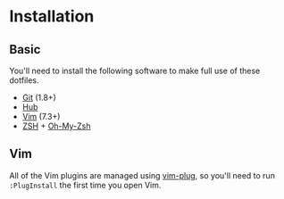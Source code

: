 # Installation

## Basic 
You'll need to install the following software to make full use of these dotfiles.

- [Git](http://git-scm.com/) (1.8+)
- [Hub](https://github.com/github/hub)
- [Vim](http://www.vim.org/) (7.3+)
- [ZSH](http://zsh.sourceforge.net/) + [Oh-My-Zsh](http://ohmyz.sh/)

## Vim
All of the Vim plugins are managed using [vim-plug](https://github.com/junegunn/vim-plug), so you'll need to run `:PlugInstall` the first time you open Vim.
